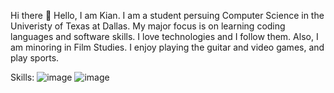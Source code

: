 Hi there 👋
Hello, I am Kian. I am a student persuing Computer Science in the Univeristy of Texas at Dallas. 
My major focus is on learning coding languages and software skills. 
I love technologies and I follow them. Also, I am minoring in Film Studies. 
I enjoy playing the guitar and video games, and play sports.


Skills:
![image](https://user-images.githubusercontent.com/112025388/211677525-304b8ce5-83b5-4e09-b2da-4e3de28cd5d9.png)
![image](https://user-images.githubusercontent.com/112025388/211677588-4a09d014-9697-4107-968e-49bdbe490eff.png)
